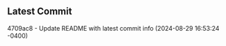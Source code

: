 
## Latest Commit
4709ac8 - Update README with latest commit info (2024-08-29 16:53:24 -0400) <Yunxi-Zhou>
